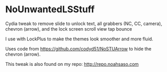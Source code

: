 # NoUnwantedLSStuff
Cydia tweak to remove slide to unlock text, all grabbers (NC, CC, camera), chevron (arrow), and the lock screen scroll view tap bounce

I use with LockPlus to make the themes look smoother and more fluid.

Uses code from https://github.com/codyd51/NoSTUArrow to hide the chevron (arrow).

This tweak is also found on my repo: http://repo.noahsaso.com
